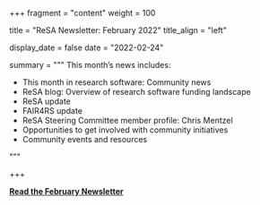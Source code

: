 +++ 
fragment = "content" 
weight = 100

title = "ReSA Newsletter: February 2022" 
title_align = "left"

display_date = false 
date = "2022-02-24"

summary = """ 
This month’s news includes:

* This month in research software: Community news
* ReSA blog: Overview of research software funding landscape
* ReSA update
* FAIR4RS update
* ReSA Steering Committee member profile: Chris Mentzel
* Opportunities to get involved with community initiatives
* Community events and resources

"""

+++

**[Read the February Newsletter](https://preview.mailerlite.com/m9s9d5v4w5/1892533075779262924/q0h9/)**

